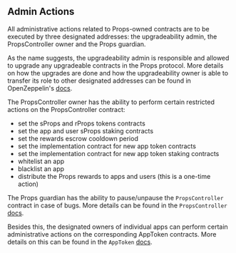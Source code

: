 ## Admin Actions

All administrative actions related to Props-owned contracts are to be executed by three designated addresses: the upgradeability admin, the PropsController owner and the Props guardian.

As the name suggests, the upgradeability admin is responsible and allowed to upgrade any upgradeable contracts in the Props protocol. More details on how the upgrades are done and how the upgradeability owner is able to transfer its role to other designated addresses can be found in OpenZeppelin's [docs](https://docs.openzeppelin.com/cli/2.8/contracts-architecture#upgrades).

The PropsController owner has the ability to perform certain restricted actions on the PropsController contract:

- set the sProps and rProps tokens contracts
- set the app and user sProps staking contracts
- set the rewards escrow cooldown period
- set the implementation contract for new app token contracts
- set the implementation contract for new app token staking contracts
- whitelist an app
- blacklist an app
- distribute the Props rewards to apps and users (this is a one-time action)

The Props guardian has the ability to pause/unpause the `PropsController` contract in case of bugs. More details can be found in the `PropsController` [docs](./PropsController.md).

Besides this, the designated owners of individual apps can perform certain administrative actions on the corresponding AppToken contracts. More details on this can be found in the `AppToken` [docs](./AppToken.md).
